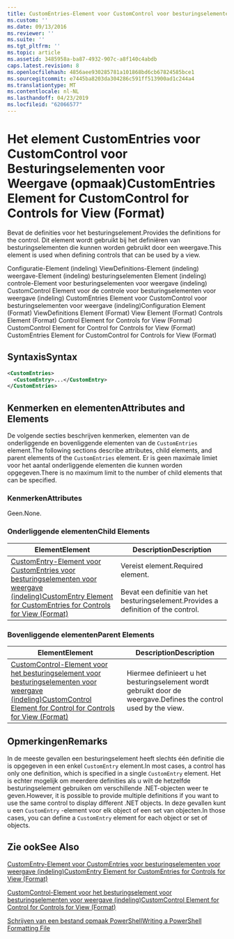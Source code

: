 ```yaml
---
title: CustomEntries-Element voor CustomControl voor besturingselementen voor weergave (indeling) | Microsoft Docs
ms.custom: ''
ms.date: 09/13/2016
ms.reviewer: ''
ms.suite: ''
ms.tgt_pltfrm: ''
ms.topic: article
ms.assetid: 3485958a-ba87-4932-907c-a8f140c4abdb
caps.latest.revision: 8
ms.openlocfilehash: 4856aee930285781a101868bd6cb67824585bce1
ms.sourcegitcommit: e7445ba8203da304286c591ff513900ad1c244a4
ms.translationtype: MT
ms.contentlocale: nl-NL
ms.lasthandoff: 04/23/2019
ms.locfileid: "62066577"
---
```

# <a name="customentries-element-for-customcontrol-for-controls-for-view-format"></a><span data-ttu-id="e0788-102">Het element CustomEntries voor CustomControl voor Besturingselementen voor Weergave (opmaak)</span><span class="sxs-lookup"><span data-stu-id="e0788-102">CustomEntries Element for CustomControl for Controls for View (Format)</span></span>

<span data-ttu-id="e0788-103">Bevat de definities voor het besturingselement.</span><span class="sxs-lookup"><span data-stu-id="e0788-103">Provides the definitions for the control.</span></span> <span data-ttu-id="e0788-104">Dit element wordt gebruikt bij het definiëren van besturingselementen die kunnen worden gebruikt door een weergave.</span><span class="sxs-lookup"><span data-stu-id="e0788-104">This element is used when defining controls that can be used by a view.</span></span>

<span data-ttu-id="e0788-105">Configuratie-Element (indeling) ViewDefinitions-Element (indeling) weergave-Element (indeling) besturingselementen Element (indeling) controle-Element voor besturingselementen voor weergave (indeling) CustomControl Element voor de controle voor besturingselementen voor weergave (indeling) CustomEntries Element voor CustomControl voor besturingselementen voor weergave (indeling)</span><span class="sxs-lookup"><span data-stu-id="e0788-105">Configuration Element (Format) ViewDefinitions Element (Format) View Element (Format) Controls Element (Format) Control Element for Controls for View (Format) CustomControl Element for Control for Controls for View (Format) CustomEntries Element for CustomControl for Controls for View (Format)</span></span>

## <a name="syntax"></a><span data-ttu-id="e0788-106">Syntaxis</span><span class="sxs-lookup"><span data-stu-id="e0788-106">Syntax</span></span>

```xml
<CustomEntries>
  <CustomEntry>...</CustomEntry>
</CustomEntries>
```

## <a name="attributes-and-elements"></a><span data-ttu-id="e0788-107">Kenmerken en elementen</span><span class="sxs-lookup"><span data-stu-id="e0788-107">Attributes and Elements</span></span>

<span data-ttu-id="e0788-108">De volgende secties beschrijven kenmerken, elementen van de onderliggende en bovenliggende elementen van de `CustomEntries` element.</span><span class="sxs-lookup"><span data-stu-id="e0788-108">The following sections describe attributes, child elements, and parent elements of the `CustomEntries` element.</span></span> <span data-ttu-id="e0788-109">Er is geen maximale limiet voor het aantal onderliggende elementen die kunnen worden opgegeven.</span><span class="sxs-lookup"><span data-stu-id="e0788-109">There is no maximum limit to the number of child elements that can be specified.</span></span>

### <a name="attributes"></a><span data-ttu-id="e0788-110">Kenmerken</span><span class="sxs-lookup"><span data-stu-id="e0788-110">Attributes</span></span>

<span data-ttu-id="e0788-111">Geen.</span><span class="sxs-lookup"><span data-stu-id="e0788-111">None.</span></span>

### <a name="child-elements"></a><span data-ttu-id="e0788-112">Onderliggende elementen</span><span class="sxs-lookup"><span data-stu-id="e0788-112">Child Elements</span></span>

|<span data-ttu-id="e0788-113">Element</span><span class="sxs-lookup"><span data-stu-id="e0788-113">Element</span></span>|<span data-ttu-id="e0788-114">Description</span><span class="sxs-lookup"><span data-stu-id="e0788-114">Description</span></span>|
|-------------|-----------------|
|[<span data-ttu-id="e0788-115">CustomEntry-Element voor CustomEntries voor besturingselementen voor weergave (indeling)</span><span class="sxs-lookup"><span data-stu-id="e0788-115">CustomEntry Element for CustomEntries for Controls for View (Format)</span></span>](./customentry-element-for-customentries-for-controls-for-view-format.md)|<span data-ttu-id="e0788-116">Vereist element.</span><span class="sxs-lookup"><span data-stu-id="e0788-116">Required element.</span></span><br /><br /> <span data-ttu-id="e0788-117">Bevat een definitie van het besturingselement.</span><span class="sxs-lookup"><span data-stu-id="e0788-117">Provides a definition of the control.</span></span>|

### <a name="parent-elements"></a><span data-ttu-id="e0788-118">Bovenliggende elementen</span><span class="sxs-lookup"><span data-stu-id="e0788-118">Parent Elements</span></span>

|<span data-ttu-id="e0788-119">Element</span><span class="sxs-lookup"><span data-stu-id="e0788-119">Element</span></span>|<span data-ttu-id="e0788-120">Description</span><span class="sxs-lookup"><span data-stu-id="e0788-120">Description</span></span>|
|-------------|-----------------|
|[<span data-ttu-id="e0788-121">CustomControl-Element voor het besturingselement voor besturingselementen voor weergave (indeling)</span><span class="sxs-lookup"><span data-stu-id="e0788-121">CustomControl Element for Control for Controls for View (Format)</span></span>](./customcontrol-element-for-control-for-controls-for-view-format.md)|<span data-ttu-id="e0788-122">Hiermee definieert u het besturingselement wordt gebruikt door de weergave.</span><span class="sxs-lookup"><span data-stu-id="e0788-122">Defines the control used by the view.</span></span>|

## <a name="remarks"></a><span data-ttu-id="e0788-123">Opmerkingen</span><span class="sxs-lookup"><span data-stu-id="e0788-123">Remarks</span></span>

<span data-ttu-id="e0788-124">In de meeste gevallen een besturingselement heeft slechts één definitie die is opgegeven in een enkel `CustomEntry` element.</span><span class="sxs-lookup"><span data-stu-id="e0788-124">In most cases, a control has only one definition, which is specified in a single `CustomEntry` element.</span></span> <span data-ttu-id="e0788-125">Het is echter mogelijk om meerdere definities als u wilt de hetzelfde besturingselement gebruiken om verschillende .NET-objecten weer te geven.</span><span class="sxs-lookup"><span data-stu-id="e0788-125">However, it is possible to provide multiple definitions if you want to use the same control to display different .NET objects.</span></span> <span data-ttu-id="e0788-126">In deze gevallen kunt u een `CustomEntry` -element voor elk object of een set van objecten.</span><span class="sxs-lookup"><span data-stu-id="e0788-126">In those cases, you can define a `CustomEntry` element for each object or set of objects.</span></span>

## <a name="see-also"></a><span data-ttu-id="e0788-127">Zie ook</span><span class="sxs-lookup"><span data-stu-id="e0788-127">See Also</span></span>

[<span data-ttu-id="e0788-128">CustomEntry-Element voor CustomEntries voor besturingselementen voor weergave (indeling)</span><span class="sxs-lookup"><span data-stu-id="e0788-128">CustomEntry Element for CustomEntries for Controls for View (Format)</span></span>](./customentry-element-for-customentries-for-controls-for-view-format.md)

[<span data-ttu-id="e0788-129">CustomControl-Element voor het besturingselement voor besturingselementen voor weergave (indeling)</span><span class="sxs-lookup"><span data-stu-id="e0788-129">CustomControl Element for Control for Controls for View (Format)</span></span>](./customcontrol-element-for-control-for-controls-for-view-format.md)

[<span data-ttu-id="e0788-130">Schrijven van een bestand opmaak PowerShell</span><span class="sxs-lookup"><span data-stu-id="e0788-130">Writing a PowerShell Formatting File</span></span>](./writing-a-powershell-formatting-file.md)

